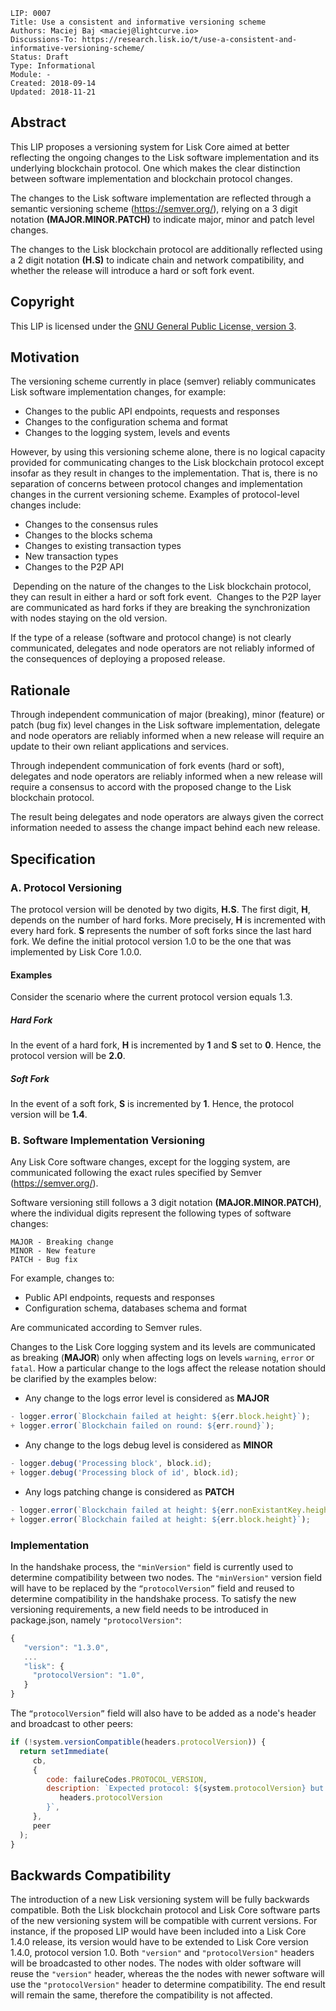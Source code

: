 ```
LIP: 0007
Title: Use a consistent and informative versioning scheme
Authors: Maciej Baj <maciej@lightcurve.io>
Discussions-To: https://research.lisk.io/t/use-a-consistent-and-informative-versioning-scheme/
Status: Draft
Type: Informational
Module: -
Created: 2018-09-14
Updated: 2018-11-21
```

## Abstract

This LIP proposes a versioning system for Lisk Core aimed at better reflecting the ongoing changes to the Lisk software implementation and its underlying blockchain protocol. One which makes the clear distinction between software implementation and blockchain protocol changes.

The changes to the Lisk software implementation are reflected through a semantic versioning scheme (https://semver.org/), relying on a 3 digit notation **(MAJOR.MINOR.PATCH)** to indicate major, minor and patch level changes.

The changes to the Lisk blockchain protocol are additionally reflected using a 2 digit notation **(H.S)** to indicate chain and network compatibility, and whether the release will introduce a hard or soft fork event.

## Copyright

This LIP is licensed under the [GNU General Public License, version 3](http://www.gnu.org/licenses/gpl-3.0.html "GNU General Public License, version 3").

## Motivation

The versioning scheme currently in place (semver) reliably communicates Lisk software implementation changes, for example:

- Changes to the public API endpoints, requests and responses
- Changes to the configuration schema and format
- Changes to the logging system, levels and events

However, by using this versioning scheme alone, there is no logical capacity provided for communicating changes to the Lisk blockchain protocol except insofar as they result in changes to the implementation. That is, there is no separation of concerns between protocol changes and implementation changes in the current versioning scheme. Examples of protocol-level changes include:

- Changes to the consensus rules
- Changes to the blocks schema
- Changes to existing transaction types
- New transaction types
- Changes to the P2P API

 Depending on the nature of the changes to the Lisk blockchain protocol, they can result in either a hard or soft fork event.  Changes to the P2P layer are communicated as hard forks if they are breaking the synchronization with nodes staying on the old version.

If the type of a release (software and protocol change) is not clearly communicated, delegates and node operators are not reliably informed of the consequences of deploying a proposed release.

## Rationale

Through independent communication of major (breaking), minor (feature) or patch (bug fix) level changes in the Lisk software implementation, delegate and node operators are reliably informed when a new release will require an update to their own reliant applications and services. 

Through independent communication of fork events (hard or soft), delegates and node operators are reliably informed when a new release will require a consensus to accord with the proposed change to the Lisk blockchain protocol.

The result being delegates and node operators are always given the correct information needed to assess the change impact behind each new release.

## Specification

### A. Protocol Versioning

The protocol version will be denoted by two digits, **H.S**. The first digit, **H**, depends on the number of hard forks. More precisely, **H** is incremented with every hard fork. **S** represents the number of soft forks since the last hard fork.  We define the initial protocol version 1.0 to be the one that was implemented by Lisk Core 1.0.0.

#### Examples

Consider the scenario where the current protocol version equals 1.3.

##### Hard Fork

In the event of a hard fork, **H** is incremented by **1** and **S** set to **0**. Hence, the protocol version will be **2.0**.

##### Soft Fork

In the event of a soft fork, **S** is incremented by **1**. Hence, the protocol version will be **1.4**.

### B. Software Implementation Versioning

Any Lisk Core software changes, except for the logging system, are communicated following the exact rules specified by Semver (https://semver.org/).

Software versioning still follows a 3 digit notation **(MAJOR.MINOR.PATCH)**, where the individual digits represent the following types of software changes:

```
MAJOR - Breaking change
MINOR - New feature
PATCH - Bug fix
```

For example, changes to:

- Public API endpoints, requests and responses
- Configuration schema, databases schema and format

Are communicated according to Semver rules.

Changes to the Lisk Core logging system and its levels are communicated as breaking (**MAJOR**) only when affecting logs on levels `warning`, `error` or `fatal`. How a particular change to the logs affect the release notation should be clarified by the examples below:

- Any change to the logs error level is considered as **MAJOR**

```js
- logger.error(`Blockchain failed at height: ${err.block.height}`);
+ logger.error(`Blockchain failed on round: ${err.round}`);
```

- Any change to the logs debug level is considered as **MINOR**

```js
- logger.debug('Processing block', block.id);
+ logger.debug('Processing block of id', block.id);
```

- Any logs patching change is considered as **PATCH**

```js
- logger.error(`Blockchain failed at height: ${err.nonExistantKey.height}`);
+ logger.error(`Blockchain failed at height: ${err.block.height}`);
```

### Implementation

In the handshake process, the `"minVersion"` field is currently used to determine compatibility between two nodes. The `"minVersion"` version field will have to be replaced by the `“protocolVersion”` field and reused to determine compatibility in the handshake process.
To satisfy the new versioning requirements, a new field needs to be introduced in package.json, namely `"protocolVersion"`:

```js
{
   "version": "1.3.0",
   ...
   "lisk": {
     "protocolVersion": "1.0",
   }
}
```

The `“protocolVersion”` field will also have to be added as a node's header and broadcast to other peers:


```js
if (!system.versionCompatible(headers.protocolVersion)) {
  return setImmediate(
     cb,
     {
        code: failureCodes.PROTOCOL_VERSION,
        description: `Expected protocol: ${system.protocolVersion} but received: ${
           headers.protocolVersion
        }`,
     },
     peer
  );
}
```

## Backwards Compatibility

The introduction of a new Lisk versioning system will be fully backwards compatible. Both the Lisk blockchain protocol and Lisk Core software parts of the new versioning system will be compatible with current versions. For instance, if the proposed LIP would have been included into a Lisk Core 1.4.0 release, its version would have to be extended to Lisk Core version 1.4.0, protocol version 1.0. Both `"version"` and `"protocolVersion"` headers will be broadcasted to other nodes. The nodes with older software will reuse the `"version"` header, whereas the the nodes with newer software will use the `"protocolVersion"` header to determine compatibility. The end result will remain the same, therefore the compatibility is not affected.
